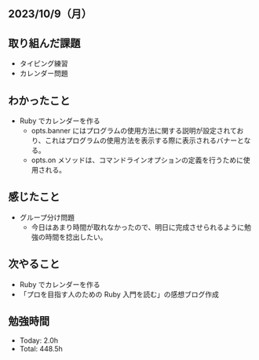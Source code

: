 ## 2023/10/9（月）

## 取り組んだ課題

- タイピング練習
- カレンダー問題

## わかったこと

- Ruby でカレンダーを作る
  - opts.banner にはプログラムの使用方法に関する説明が設定されており、これはプログラムの使用方法を表示する際に表示されるバナーとなる。
  - opts.on メソッドは、コマンドラインオプションの定義を行うために使用される。

## 感じたこと

- グループ分け問題
  - 今日はあまり時間が取れなかったので、明日に完成させられるように勉強の時間を捻出したい。

## 次やること

- Ruby でカレンダーを作る
- 「プロを目指す人のための Ruby 入門を読む」の感想ブログ作成

## 勉強時間

- Today: 2.0h
- Total: 448.5h
